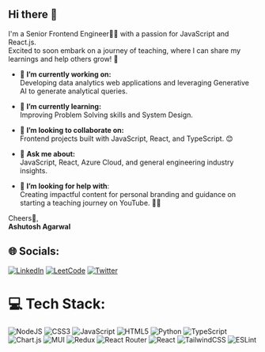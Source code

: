 ## Hi there 👋
I'm a Senior Frontend Engineer👩‍💻 with a passion for JavaScript and React.js.<br>
Excited to soon embark on a journey of teaching, where I can share my learnings and help others grow! 🚀

- 🔭 **I’m currently working on:** <br>Developing data analytics web applications and leveraging Generative AI to generate analytical queries.<br>

- 🌱 **I’m currently learning:** <br>Improving Problem Solving skills and System Design. <br>

- 👯 **I’m looking to collaborate on:** <br> Frontend projects built with JavaScript, React, and TypeScript. 😊<br>

- 💬 **Ask me about:**<br> JavaScript, React, Azure Cloud, and general engineering industry insights.<br>

- 🤔 **I’m looking for help with**: <br> Creating impactful content for personal branding and guidance on starting a teaching journey on YouTube. 🎥✨

Cheers🍺, <br>
**Ashutosh Agarwal**

## 🌐 Socials:
[![LinkedIn](https://img.shields.io/badge/LinkedIn-%230077B5.svg?logo=linkedin&logoColor=white)](https://www.linkedin.com/in/ashutosh-agarwal99/) [![LeetCode](https://img.shields.io/badge/LeetCode-ffa116?logo=LeetCode&logoColor=white)](https://leetcode.com/u/Ashutosh2103/) [![Twitter](https://img.shields.io/badge/Twitter-%231DA1F2.svg?logo=Twitter&logoColor=white)](https://x.com/fauxfalcon)

# 💻 Tech Stack:
![NodeJS](https://img.shields.io/badge/node.js-6DA55F?style=for-the-badge&logo=node.js&logoColor=white) ![CSS3](https://img.shields.io/badge/css3-%231572B6.svg?style=for-the-badge&logo=css3&logoColor=white) ![JavaScript](https://img.shields.io/badge/javascript-%23323330.svg?style=for-the-badge&logo=javascript&logoColor=%23F7DF1E) ![HTML5](https://img.shields.io/badge/html5-%23E34F26.svg?style=for-the-badge&logo=html5&logoColor=white) ![Python](https://img.shields.io/badge/python-3670A0?style=for-the-badge&logo=python&logoColor=ffdd54) ![TypeScript](https://img.shields.io/badge/typescript-%23007ACC.svg?style=for-the-badge&logo=typescript&logoColor=white) ![Chart.js](https://img.shields.io/badge/chart.js-F5788D.svg?style=for-the-badge&logo=chart.js&logoColor=white) ![MUI](https://img.shields.io/badge/MUI-%230081CB.svg?style=for-the-badge&logo=material-ui&logoColor=white) ![Redux](https://img.shields.io/badge/redux-%23593d88.svg?style=for-the-badge&logo=redux&logoColor=white) ![React Router](https://img.shields.io/badge/React_Router-CA4245?style=for-the-badge&logo=react-router&logoColor=white) ![React](https://img.shields.io/badge/react-%2320232a.svg?style=for-the-badge&logo=react&logoColor=%2361DAFB) ![TailwindCSS](https://img.shields.io/badge/tailwindcss-%2338B2AC.svg?style=for-the-badge&logo=tailwind-css&logoColor=white) ![ESLint](https://img.shields.io/badge/ESLint-4B3263?style=for-the-badge&logo=eslint&logoColor=white)
